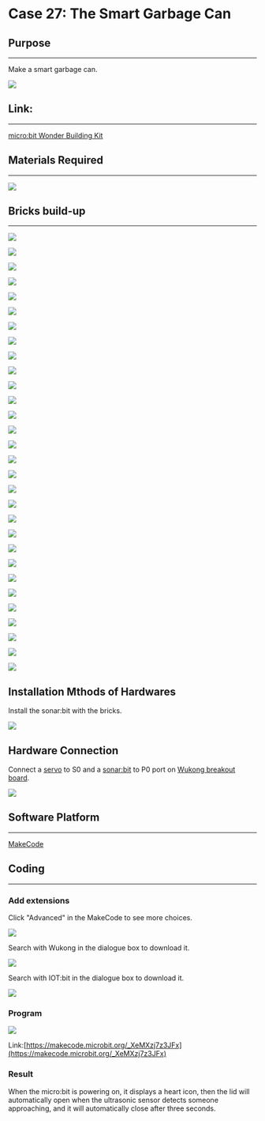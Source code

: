 # Case 27: The Smart Garbage Can

## Purpose
---
Make a smart garbage can.
 
![](./images/Wonder-Building-Kit-case-27-01.png)

## Link: 
---
[micro:bit Wonder Building Kit](https://shop.elecfreaks.com/products/elecfreaks-micro-bit-32-in-1-wonder-building-kit-without-micro-bit-board?_pos=5&_sid=2094afd2f&_ss=r)

## Materials Required
---
![](./images/Wonder-Building-Kit-step-case-27-01.png)

## Bricks build-up
---

![](./images/Wonder-Building-Kit-step-case-27-02.png)

![](./images/Wonder-Building-Kit-step-case-27-03.png)

![](./images/Wonder-Building-Kit-step-case-27-04.png)

![](./images/Wonder-Building-Kit-step-case-27-05.png)

![](./images/Wonder-Building-Kit-step-case-27-06.png)

![](./images/Wonder-Building-Kit-step-case-27-07.png)

![](./images/Wonder-Building-Kit-step-case-27-08.png)

![](./images/Wonder-Building-Kit-step-case-27-09.png)

![](./images/Wonder-Building-Kit-step-case-27-10.png)

![](./images/Wonder-Building-Kit-step-case-27-11.png)

![](./images/Wonder-Building-Kit-step-case-27-12.png)

![](./images/Wonder-Building-Kit-step-case-27-13.png)

![](./images/Wonder-Building-Kit-step-case-27-14.png)

![](./images/Wonder-Building-Kit-step-case-27-15.png)

![](./images/Wonder-Building-Kit-step-case-27-16.png)

![](./images/Wonder-Building-Kit-step-case-27-17.png)

![](./images/Wonder-Building-Kit-step-case-27-18.png)

![](./images/Wonder-Building-Kit-step-case-27-19.png)

![](./images/Wonder-Building-Kit-step-case-27-20.png)

![](./images/Wonder-Building-Kit-step-case-27-21.png)

![](./images/Wonder-Building-Kit-step-case-27-22.png)

![](./images/Wonder-Building-Kit-step-case-27-23.png)

![](./images/Wonder-Building-Kit-step-case-27-24.png)

![](./images/Wonder-Building-Kit-step-case-27-25.png)

![](./images/Wonder-Building-Kit-step-case-27-26.png)

![](./images/Wonder-Building-Kit-step-case-27-27.png)

![](./images/Wonder-Building-Kit-step-case-27-28.png)

![](./images/Wonder-Building-Kit-step-case-27-29.png)

![](./images/Wonder-Building-Kit-step-case-27-30.png)

![](./images/Wonder-Building-Kit-step-case-27-31.png)

## Installation Mthods of Hardwares

Install the sonar:bit with the bricks. 

![](./images/Wonder-Building-Kit-step-sonar-bit-6.png)

## Hardware Connection

Connect a [servo](https://www.elecfreaks.com/geekservo-2kg-360-degrees-compatible-with-lego.html) to S0 and a [sonar:bit](https://www.elecfreaks.com/sonar-bit-for-micro-bit-ultrasonic-sensor-distance-measuring-3v-5v.html) to P0 port on [Wukong breakout board](https://www.elecfreaks.com/wukong-board-with-lego-holder-for-micro-bit.html). 

![](./images/Wonder-Building-Kit-case-27-06.png)

## Software Platform
---
[MakeCode](https://makecode.microbit.org/)

## Coding
---
### Add extensions
Click "Advanced" in the MakeCode to see more choices.
 
![](./images/Wonder-Building-Kit-case-21-02.png)

Search with Wukong in the dialogue box to download it. 

![](./images/Wonder-Building-Kit-case-21-03.png)

Search with IOT:bit in the dialogue box to download it. 

![](./images/Wonder-Building-Kit-case-27-04.png)


### Program
 
![](./images/Wonder-Building-Kit-case-27-05.png)


Link:[https://makecode.microbit.org/_XeMXzj7z3JFx](https://makecode.microbit.org/_XeMXzj7z3JFx)

### Result

When the micro:bit is powering on, it displays a heart icon, then the lid will automatically open when the ultrasonic sensor detects someone approaching, and it will automatically close after three seconds.

